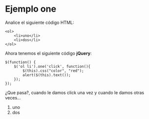 <script  type="text/javascript">
$(function() {
	$("pre").snippet("javascript", {style:'darkness'});
});
</script>
<script  type="text/javascript">
$(function() {
	$('ol li').one('click', function(){
		$(this).css("color", "red");
		alert($(this).text());
	});
});
</script>


#  Ejemplo one

Analice el siguiente código HTML:

	<ol>
		<li>uno</li>
		<li>dos</li>
	</ol>

Ahora tenemos el siguiente código **jQuery**:

	$(function() {
		$('ol li').one('click', function(){
			$(this).css("color", "red");
			alert($(this).text());
		});
	});

¿Que pasa?, cuando le damos click una vez y cuando le damos otras veces...

<ol>
	<li>uno</li>
	<li>dos</li>
</ol>

